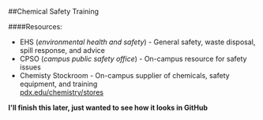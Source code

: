 ##Chemical Safety Training

####Resources:  
* EHS (_environmental health and safety_) - General safety, waste disposal, spill response, and advice
* CPSO (_campus public safety office_) - On-campus resource for safety issues
* Chemisty Stockroom - On-campus supplier of chemicals, safety equipment, and training  
 [pdx.edu/chemistry/stores](http://www.pdx.edu/chemistry/stores)

**I'll finish this later, just wanted to see how it looks in GitHub**


